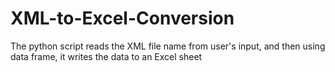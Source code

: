 # XML-to-Excel-Conversion
The python script reads the XML file name from user's input, and then using data frame, it writes the data to an Excel sheet
